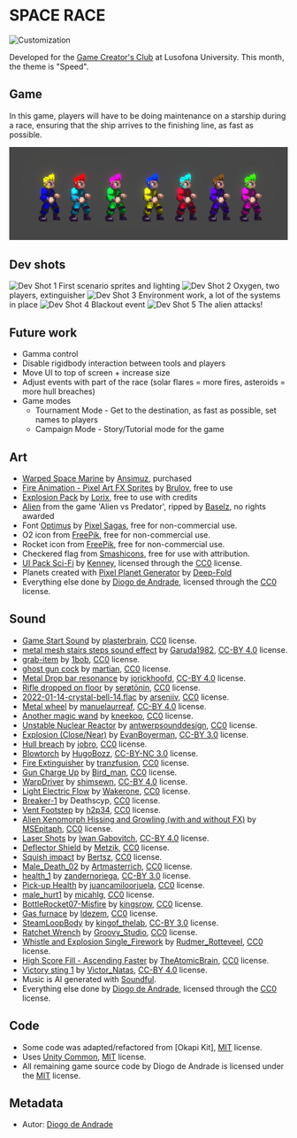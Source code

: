 # SPACE RACE

![Customization](Screenshots/title.png)

Developed for the [Game Creator's Club] at Lusofona University.
This month, the theme is "Speed". 

## Game

In this game, players will have to be doing maintenance on a starship during a race, ensuring that the ship arrives to the finishing line, as fast as possible.

![Customization](Screenshots/screen01.jpg)

## Dev shots

![Dev Shot 1](Screenshots/screen02.png)
First scenario sprites and lighting
![Dev Shot 2](Screenshots/screen03.png)
Oxygen, two players, extinguisher
![Dev Shot 3](Screenshots/screen04.png)
Environment work, a lot of the systems in place
![Dev Shot 4](Screenshots/screen05.png)
Blackout event
![Dev Shot 5](Screenshots/screen06.png)
The alien attacks!

## Future work
- Gamma control
- Disable rigidbody interaction between tools and players
- Move UI to top of screen + increase size
- Adjust events with part of the race (solar flares = more fires, asteroids = more hull breaches)
- Game modes
  - Tournament Mode - Get to the destination, as fast as possible, set names to players
  - Campaign Mode - Story/Tutorial mode for the game

## Art

- [Warped Space Marine](https://ansimuz.itch.io/warped-space-marine) by [Ansimuz](https://ansimuz.itch.io/), purchased
- [Fire Animation - Pixel Art FX Sprites](https://brullov.itch.io/fire-animation) by [Brulov](https://brullov.itch.io/), free to use
- [Explosion Pack](https://lorix.itch.io/explosion-pack) by [Lorix](https://lorix.itch.io/), free to use with credits
- [Alien](https://www.spriters-resource.com/arcade/alienvspredator/sheet/21042/) from the game 'Alien vs Predator', ripped by [Baselz](https://www.spriters-resource.com/submitter/Baselz/), no rights awarded
- Font [Optimus](https://www.dafont.com/pt/optimus.font) by [Pixel Sagas](https://www.dafont.com/pt/pixel-sagas.d32), free for non-commercial use.
- O2 icon from [FreePik](https://www.freepik.com/), free for non-commercial use.
- Rocket icon from [FreePik](https://www.freepik.com/), free for non-commercial use.
- Checkered flag from [Smashicons](https://smashicons.com/), free for use with attribution.
- [UI Pack Sci-Fi](https://kenney.nl/assets/ui-pack-sci-fi) by [Kenney](https://kenney.nl), licensed through the [CC0] license.
- Planets created with [Pixel Planet Generator](https://deep-fold.itch.io/pixel-planet-generator) by [Deep-Fold](https://deep-fold.itch.io/)
- Everything else done by [Diogo de Andrade], licensed through the [CC0] license.

## Sound

- [Game Start Sound](https://freesound.org/people/plasterbrain/sounds/243020/) by [plasterbrain](https://freesound.org/people/plasterbrain/), [CC0] license.
- [metal mesh stairs steps sound effect](https://freesound.org/people/Garuda1982/sounds/555386/) by [Garuda1982](https://freesound.org/people/Garuda1982/), [CC-BY 4.0] license.
- [grab-item](https://freesound.org/people/1bob/sounds/651515/) by [1bob](https://freesound.org/people/1bob/), [CC0] license.
- [ghost gun cock](https://freesound.org/people/martian/sounds/182229/) by [martian](https://freesound.org/people/martian/), [CC0] license.
- [Metal Drop bar resonance](https://freesound.org/people/jorickhoofd/sounds/160086/) by [jorickhoofd](https://freesound.org/people/jorickhoofd/), [CC-BY 4.0] license.
- [Rifle dropped on floor](https://freesound.org/people/ser%C3%B8t%C5%8Dnin/sounds/675009/) by [serøtōnin](https://freesound.org/people/ser%C3%B8t%C5%8Dnin/), [CC0] license.
- [2022-01-14-crystal-bell-14.flac](https://freesound.org/people/arseniiv/sounds/614834/) by [arseniiv](https://freesound.org/people/arseniiv/), [CC0] license.
- [Metal wheel](https://freesound.org/people/manuelaurreaf/sounds/490133/) by [manuelaurreaf](https://freesound.org/people/manuelaurreaf/), [CC-BY 4.0] license.
- [Another magic wand](https://freesound.org/people/kneekoo/sounds/548497/) by [kneekoo](https://freesound.org/people/kneekoo/), [CC0] license.
- [Unstable Nuclear Reactor](https://freesound.org/people/antwerpsounddesign/sounds/545953/) by [antwerpsounddesign](https://freesound.org/people/antwerpsounddesign/), [CC0] license.
- [Explosion (Close/Near)](https://freesound.org/people/EvanBoyerman/sounds/387229/) by [EvanBoyerman](https://freesound.org/people/EvanBoyerman/), [CC-BY 3.0] license.
- [Hull breach](https://freesound.org/people/jobro/sounds/244112/) by [jobro](https://freesound.org/people/jobro/), [CC0] license.
- [Blowtorch](https://freesound.org/people/HugoBozz/sounds/492771/) by [HugoBozz](https://freesound.org/people/HugoBozz/), [CC-BY-NC 3.0] license.
- [Fire Extinguisher](https://freesound.org/people/tranzfusion/sounds/642961/) by [tranzfusion](https://freesound.org/people/tranzfusion/), [CC0] license.
- [Gun Charge Up](https://freesound.org/people/Bird_man/sounds/316743/) by [Bird_man](https://freesound.org/people/Bird_man/), [CC0] license.
- [WarpDriver](https://freesound.org/people/shimsewn/sounds/62124/) by [shimsewn](https://freesound.org/people/shimsewn/), [CC-BY 4.0] license.
- [Light Electric Flow](https://freesound.org/people/Wakerone/sounds/393821/) by [Wakerone](https://freesound.org/people/Wakerone/), [CC0] license.
- [Breaker-1](https://freesound.org/s/404049/) by Deathscyp, [CC0] license.
- [Vent Footstep](https://freesound.org/people/h2p34/sounds/650510/) by [h2p34](https://freesound.org/people/h2p34/), [CC0] license.
- [Alien Xenomorph Hissing and Growling (with and without FX)](https://freesound.org/people/MSEpitaph/sounds/545484/) by [MSEpitaph](https://freesound.org/people/MSEpitaph/), [CC0] license.
- [Laser Shots](https://freesound.org/people/qubodup/sounds/212002/) by [Iwan Gabovitch](https://freesound.org/people/qubodup/),  [CC-BY 4.0] license.
- [Deflector Shield](https://freesound.org/people/Metzik/sounds/459782/) by [Metzik](https://freesound.org/people/Metzik/), [CC0] license.
- [Squish impact](https://freesound.org/people/Bertsz/sounds/500912/) by [Bertsz](https://freesound.org/people/Bertsz/), [CC0] license.
- [Male_Death_02](https://freesound.org/people/Artmasterrich/sounds/345451/) by [Artmasterrich](https://freesound.org/people/Artmasterrich/), [CC0] license.
- [health_1](https://freesound.org/people/zandernoriega/sounds/162387/) by [zandernoriega](https://freesound.org/people/zandernoriega/), [CC-BY 3.0] license.
- [Pick-up Health](https://freesound.org/people/juancamiloorjuela/sounds/204318/) by [juancamiloorjuela](https://freesound.org/people/juancamiloorjuela/), [CC0] license.
- [male_hurt1](https://freesound.org/people/micahlg/sounds/413176/) by [micahlg](https://freesound.org/people/micahlg/), [CC0] license.
- [BottleRocket07-Misfire](https://freesound.org/people/kingsrow/sounds/349790/) by [kingsrow](https://freesound.org/people/kingsrow/), [CC0] license.
- [Gas furnace](https://freesound.org/people/ldezem/sounds/386164/) by [ldezem](https://freesound.org/people/ldezem/), [CC0] license.
- [SteamLoopBody](https://freesound.org/people/kingof_thelab/sounds/340255/) by [kingof_thelab](https://freesound.org/people/kingof_thelab/), [CC-BY 3.0] license.
- [Ratchet Wrench](https://freesound.org/people/Groovy_Studio/sounds/717429/) by [Groovy_Studio](https://freesound.org/people/Groovy_Studio/), [CC0] license.
- [Whistle and Explosion Single_Firework](https://freesound.org/people/Rudmer_Rotteveel/sounds/336008/) by [Rudmer_Rotteveel](https://freesound.org/people/Rudmer_Rotteveel/), [CC0] license.
- [High Score Fill - Ascending Faster](https://freesound.org/people/TheAtomicBrain/sounds/194178/) by [TheAtomicBrain](https://freesound.org/people/TheAtomicBrain/), [CC0] license.
- [Victory sting 1](https://freesound.org/people/Victor_Natas/sounds/741118/) by [Victor_Natas](https://freesound.org/people/Victor_Natas/), [CC-BY 4.0] license.
- Music is AI generated with [Soundful](soundful.com).
- Everything else done by [Diogo de Andrade], licensed through the [CC0] license.

## Code

- Some code was adapted/refactored from [Okapi Kit], [MIT] license.
- Uses [Unity Common], [MIT] license.
- All remaining game source code by Diogo de Andrade is licensed under the [MIT] license.

## Metadata

- Autor: [Diogo de Andrade]

[Diogo de Andrade]:https://github.com/DiogoDeAndrade
[CC0]:https://creativecommons.org/publicdomain/zero/1.0/
[CC-BY 3.0]:https://creativecommons.org/licenses/by/3.0/
[CC-BY-NC 3.0]:https://creativecommons.org/licenses/by-nc/3.0/
[CC-BY-SA 4.0]:http://creativecommons.org/licenses/by-sa/4.0/
[CC-BY 4.0]:https://creativecommons.org/licenses/by/4.0/
[OkapiKit]:https://github.com/VideojogosLusofona/OkapiKit
[Unity Common]:https://github.com/DiogoDeAndrade/UnityCommon
[Game Creator's Club]:https://game-creators-club.itch.io/
[Soundful]:https://soundful.com/
[MIT]:LICENSE

